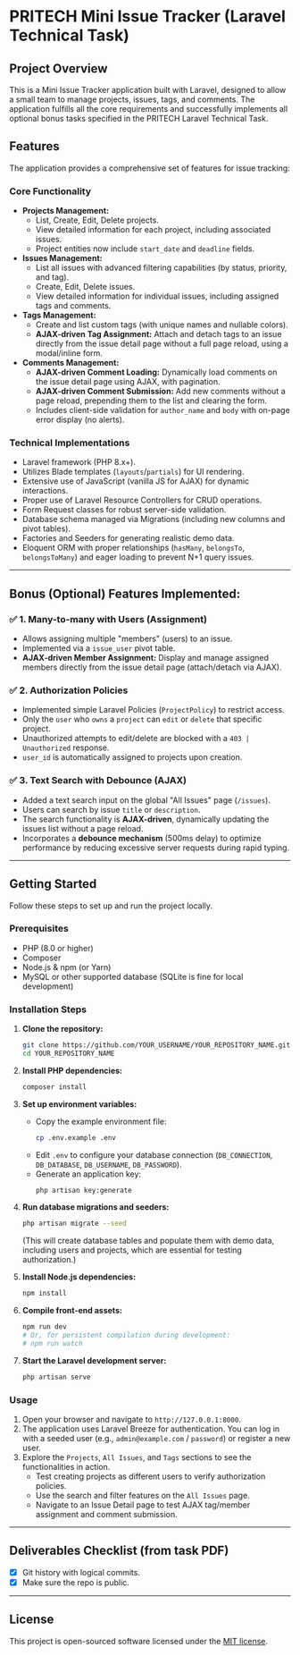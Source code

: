 # PRITECH Mini Issue Tracker (Laravel Technical Task)

## Project Overview

This is a Mini Issue Tracker application built with Laravel, designed to allow a small team to manage projects, issues, tags, and comments. The application fulfills all the core requirements and successfully implements all optional bonus tasks specified in the PRITECH Laravel Technical Task.

## Features

The application provides a comprehensive set of features for issue tracking:

### Core Functionality

-   **Projects Management:**
    -   List, Create, Edit, Delete projects.
    -   View detailed information for each project, including associated issues.
    -   Project entities now include `start_date` and `deadline` fields.
-   **Issues Management:**
    -   List all issues with advanced filtering capabilities (by status, priority, and tag).
    -   Create, Edit, Delete issues.
    -   View detailed information for individual issues, including assigned tags and comments.
-   **Tags Management:**
    -   Create and list custom tags (with unique names and nullable colors).
    -   **AJAX-driven Tag Assignment:** Attach and detach tags to an issue directly from the issue detail page without a full page reload, using a modal/inline form.
-   **Comments Management:**
    -   **AJAX-driven Comment Loading:** Dynamically load comments on the issue detail page using AJAX, with pagination.
    -   **AJAX-driven Comment Submission:** Add new comments without a page reload, prepending them to the list and clearing the form.
    -   Includes client-side validation for `author_name` and `body` with on-page error display (no alerts).

### Technical Implementations

-   Laravel framework (PHP 8.x+).
-   Utilizes Blade templates (`layouts`/`partials`) for UI rendering.
-   Extensive use of JavaScript (vanilla JS for AJAX) for dynamic interactions.
-   Proper use of Laravel Resource Controllers for CRUD operations.
-   Form Request classes for robust server-side validation.
-   Database schema managed via Migrations (including new columns and pivot tables).
-   Factories and Seeders for generating realistic demo data.
-   Eloquent ORM with proper relationships (`hasMany`, `belongsTo`, `belongsToMany`) and eager loading to prevent N+1 query issues.

---

## Bonus (Optional) Features Implemented:

### ✅ 1. Many-to-many with Users (Assignment)

-   Allows assigning multiple "members" (users) to an issue.
-   Implemented via a `issue_user` pivot table.
-   **AJAX-driven Member Assignment:** Display and manage assigned members directly from the issue detail page (attach/detach via AJAX).

### ✅ 2. Authorization Policies

-   Implemented simple Laravel Policies (`ProjectPolicy`) to restrict access.
-   Only the `user` who `owns` a `project` can `edit` or `delete` that specific project.
-   Unauthorized attempts to edit/delete are blocked with a `403 | Unauthorized` response.
-   `user_id` is automatically assigned to projects upon creation.

### ✅ 3. Text Search with Debounce (AJAX)

-   Added a text search input on the global "All Issues" page (`/issues`).
-   Users can search by issue `title` or `description`.
-   The search functionality is **AJAX-driven**, dynamically updating the issues list without a page reload.
-   Incorporates a **debounce mechanism** (500ms delay) to optimize performance by reducing excessive server requests during rapid typing.

---

## Getting Started

Follow these steps to set up and run the project locally.

### Prerequisites

-   PHP (8.0 or higher)
-   Composer
-   Node.js & npm (or Yarn)
-   MySQL or other supported database (SQLite is fine for local development)

### Installation Steps

1.  **Clone the repository:**

    ```bash
    git clone https://github.com/YOUR_USERNAME/YOUR_REPOSITORY_NAME.git
    cd YOUR_REPOSITORY_NAME
    ```

2.  **Install PHP dependencies:**

    ```bash
    composer install
    ```

3.  **Set up environment variables:**

    -   Copy the example environment file:
        ```bash
        cp .env.example .env
        ```
    -   Edit `.env` to configure your database connection (`DB_CONNECTION`, `DB_DATABASE`, `DB_USERNAME`, `DB_PASSWORD`).
    -   Generate an application key:
        ```bash
        php artisan key:generate
        ```

4.  **Run database migrations and seeders:**

    ```bash
    php artisan migrate --seed
    ```

    (This will create database tables and populate them with demo data, including users and projects, which are essential for testing authorization.)

5.  **Install Node.js dependencies:**

    ```bash
    npm install
    ```

6.  **Compile front-end assets:**

    ```bash
    npm run dev
    # Or, for persistent compilation during development:
    # npm run watch
    ```

7.  **Start the Laravel development server:**
    ```bash
    php artisan serve
    ```

### Usage

1.  Open your browser and navigate to `http://127.0.0.1:8000`.
2.  The application uses Laravel Breeze for authentication. You can log in with a seeded user (e.g., `admin@example.com` / `password`) or register a new user.
3.  Explore the `Projects`, `All Issues`, and `Tags` sections to see the functionalities in action.
    -   Test creating projects as different users to verify authorization policies.
    -   Use the search and filter features on the `All Issues` page.
    -   Navigate to an Issue Detail page to test AJAX tag/member assignment and comment submission.

---

## Deliverables Checklist (from task PDF)

-   [x] Git history with logical commits.
-   [x] Make sure the repo is public.

---

## License

This project is open-sourced software licensed under the [MIT license](https://opensource.org/licenses/MIT).
